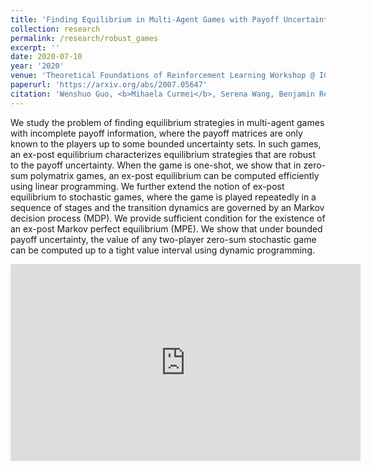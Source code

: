 ```yaml
---
title: 'Finding Equilibrium in Multi-Agent Games with Payoff Uncertainty'
collection: research
permalink: /research/robust_games
excerpt: ''
date: 2020-07-10
year: '2020'
venue: 'Theoretical Foundations of Reinforcement Learning Workshop @ ICML'
paperurl: 'https://arxiv.org/abs/2007.05647'
citation: 'Wenshuo Guo, <b>Mihaela Curmei</b>, Serena Wang, Benjamin Recht, Michael I. Jordan'
---
```


We study the problem of finding equilibrium strategies in multi-agent games with incomplete payoff information, where the payoff matrices are only known to the players up to some bounded uncertainty sets. In such games, an ex-post equilibrium characterizes equilibrium strategies that are robust to the payoff uncertainty. When the game is one-shot, we show that in zero-sum polymatrix games, an ex-post equilibrium can be computed efficiently using linear programming. We further extend the notion of ex-post equilibrium to stochastic games, where the game is played repeatedly in a sequence of stages and the transition dynamics are governed by an Markov decision process (MDP). We provide sufficient condition for the existence of an ex-post Markov perfect equilibrium (MPE). We show that under bounded payoff uncertainty, the value of any two-player zero-sum stochastic game can be computed up to a tight value interval using dynamic programming.

<iframe width="560" height="315" src="https://www.youtube.com/embed/Gyen7CMiRHo" frameborder="0" allow="accelerometer; autoplay; encrypted-media; gyroscope; picture-in-picture" allowfullscreen></iframe>
